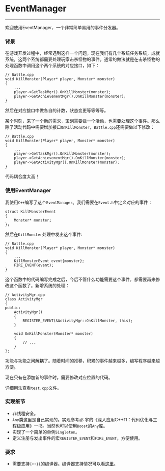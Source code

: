 # EventManager
---------

欢迎使用EventManager，一个非常简单易用的事件分发器。

### 背景
在游戏开发过程中，经常遇到这样一个问题。现在我们有几个系统任务系统，成就系统，这两个系统都需要处理玩家击杀怪物的事件。通常的做法就是在击杀怪物的处理函数中调用这个两个系统的对应接口，如下：
```
// Battle.cpp
void KillMonster(Player* player, Monster* monster)
{
    ...
    player->GetTaskMgr().OnKillMonster(monster);
    player->GetAchievementMgr().OnKillMonster(monster);
}
```

然后在对应接口中做各自的计数，状态变更等等等等。

某个时刻，来了一个新的需求，策划需要做一个活动，也需要处理这个事件。那么除了活动代码中需要增加接口`OnKillMonster`，`Battle.cpp`还需要做以下修改：
```
// Battle.cpp
void KillMonster(Player* player, Monster* monster)
{
    ...
    player->GetTaskMgr().OnKillMonster(monster);
    player->GetAchievementMgr().OnKillMonster(monster);
    player->GetActivityMgr().OnKillMonster(monster);
}
```

代码耦合度太高！

### 使用EventManager

我使用`C++`编写了这个`EventManager`。我们需要在`Event.h`中定义对应的事件：
```
struct KillMonsterEvent
{
    Monster* monster;
};
```

然后在`KillMonster`处理中发出这个事件:
```
// Battle.cpp
void KillMonster(Player* player, Monster* monster)
{
    ...
    KillMonsterEvent event{monster};
    FIRE_EVENT(event);
}
```

这个函数中的代码编写完成之后，今后不管什么功能需要这个事件，都需要再来修改这个函数了。新增系统的处理：
```
// ActivityMgr.cpp
class ActivityMgr
{
public:
    ActivityMgr()
    {
        REGISTER_EVENT(&ActivityMgr::OnKillMonster, this);
    }

    void OnKillMonster(Monster* monster)
    {
        // ...
    }
};
```

功能与功能之间解耦了。随着时间的推移，积累的事件越来越多，编写程序越来越方便。

现在只有在添加新的事件时，需要修改对应位置的代码。

详细用法查看`test.cpp`文件。

### 实现细节

* 非线程安全。
* `Any`类这里是自己实现的。实现参考祁 宇的《深入应用C++11：代码优化与工程级应用》一书。当然也可以使用`Boost`的`Any`库。
* 实现了一个简单的单例`Singleton`。
* 定义注册与发出事件的宏`REGISTER_EVENT`和`FIRE_EVENT`，方便使用。

### 要求

* 需要支持`C++11`的编译器。编译器支持情况可以看[这里](http://zh.cppreference.com/w/cpp/compiler_support)。